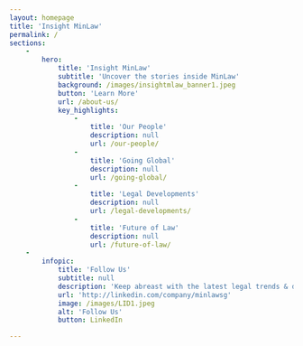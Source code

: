 ```yaml
---
layout: homepage
title: 'Insight MinLaw'
permalink: /
sections:
    -
        hero:
            title: 'Insight MinLaw'
            subtitle: 'Uncover the stories inside MinLaw'
            background: /images/insightmlaw_banner1.jpeg
            button: 'Learn More'
            url: /about-us/
            key_highlights:
                -
                    title: 'Our People'
                    description: null
                    url: /our-people/
                -
                    title: 'Going Global'
                    description: null
                    url: /going-global/
                -
                    title: 'Legal Developments'
                    description: null
                    url: /legal-developments/
                -
                    title: 'Future of Law'
                    description: null
                    url: /future-of-law/
    -
        infopic:
            title: 'Follow Us'
            subtitle: null
            description: 'Keep abreast with the latest legal trends & developments'
            url: 'http://linkedin.com/company/minlawsg'
            image: /images/LID1.jpeg
            alt: 'Follow Us'
            button: LinkedIn

---
```




